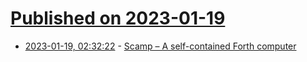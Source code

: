 # [Published on 2023-01-19](index.md)

* [2023-01-19, 02:32:22](https://news.ycombinator.com/item?id=34436049) - [Scamp – A self-contained Forth computer](https://udamonic.com/what-is-a-scamp.html)
